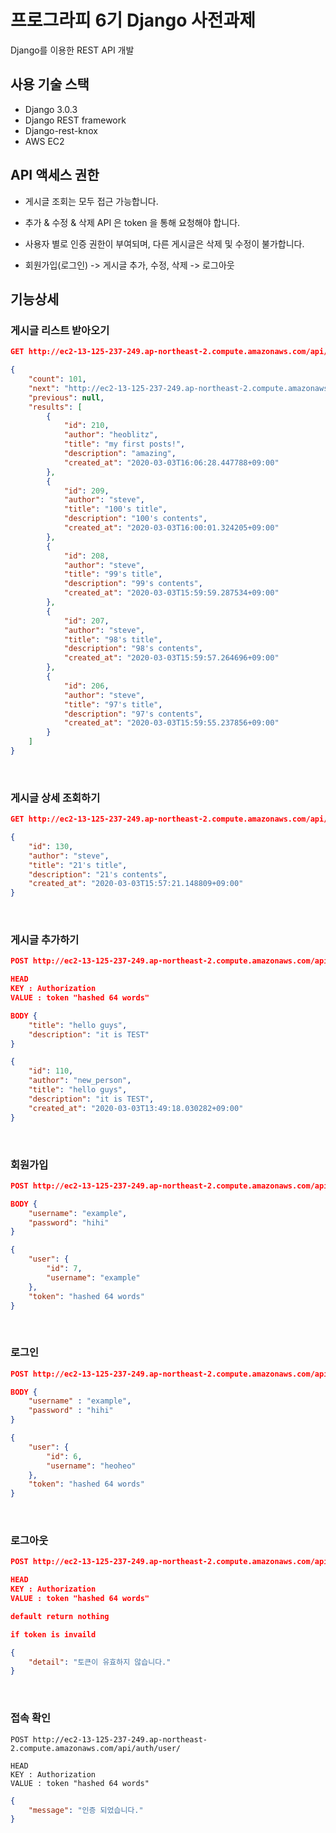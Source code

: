 # 프로그라피 6기 Django 사전과제

Django를 이용한 REST API 개발

## 사용 기술 스택

* Django 3.0.3
* Django REST framework
* Django-rest-knox
* AWS EC2

## API 액세스 권한

* 게시글 조회는 모두 접근 가능합니다.

* 추가 & 수정 & 삭제 API 은 token 을 통해 요청해야 합니다.

* 사용자 별로 인증 권한이 부여되며, 다른 게시글은 삭제 및 수정이 불가합니다.

* 회원가입(로그인) -> 게시글 추가, 수정, 삭제 -> 로그아웃

### 

## 기능상세

### 게시글 리스트 받아오기

```json
GET http://ec2-13-125-237-249.ap-northeast-2.compute.amazonaws.com/api/posts/
```
```json
{
    "count": 101,
    "next": "http://ec2-13-125-237-249.ap-northeast-2.compute.amazonaws.com/api/posts/?page=2",
    "previous": null,
    "results": [
        {
            "id": 210,
            "author": "heoblitz",
            "title": "my first posts!",
            "description": "amazing",
            "created_at": "2020-03-03T16:06:28.447788+09:00"
        },
        {
            "id": 209,
            "author": "steve",
            "title": "100's title",
            "description": "100's contents",
            "created_at": "2020-03-03T16:00:01.324205+09:00"
        },
        {
            "id": 208,
            "author": "steve",
            "title": "99's title",
            "description": "99's contents",
            "created_at": "2020-03-03T15:59:59.287534+09:00"
        },
        {
            "id": 207,
            "author": "steve",
            "title": "98's title",
            "description": "98's contents",
            "created_at": "2020-03-03T15:59:57.264696+09:00"
        },
        {
            "id": 206,
            "author": "steve",
            "title": "97's title",
            "description": "97's contents",
            "created_at": "2020-03-03T15:59:55.237856+09:00"
        }
    ]
}
```
<br>

### 게시글 상세 조회하기

```json
GET http://ec2-13-125-237-249.ap-northeast-2.compute.amazonaws.com/api/posts/{id}/
```
```json
{
    "id": 130,
    "author": "steve",
    "title": "21's title",
    "description": "21's contents",
    "created_at": "2020-03-03T15:57:21.148809+09:00"
}
```
<br>

### 게시글 추가하기

```json
POST http://ec2-13-125-237-249.ap-northeast-2.compute.amazonaws.com/api/posts/create/

HEAD
KEY : Authorization
VALUE : token "hashed 64 words"

BODY {
    "title": "hello guys",
    "description": "it is TEST"
}
```
```json
{
    "id": 110,
    "author": "new_person",
    "title": "hello guys",
    "description": "it is TEST",
    "created_at": "2020-03-03T13:49:18.030282+09:00"
}
```
<br>

### 회원가입

```json
POST http://ec2-13-125-237-249.ap-northeast-2.compute.amazonaws.com/api/auth/register/

BODY {
    "username": "example",
    "password": "hihi"
}
```
```json
{
    "user": {
        "id": 7,
        "username": "example"
    },
    "token": "hashed 64 words"
}
```
<br>

### 로그인
```json
POST http://ec2-13-125-237-249.ap-northeast-2.compute.amazonaws.com/api/auth/login/

BODY {
    "username" : "example",
    "password" : "hihi"
}
```
```json
{
    "user": {
        "id": 6,
        "username": "heoheo"
    },
    "token": "hashed 64 words"
}
```
<br>

### 로그아웃
```json
POST http://ec2-13-125-237-249.ap-northeast-2.compute.amazonaws.com/api/auth/logout/

HEAD
KEY : Authorization
VALUE : token "hashed 64 words"
```
```json
default return nothing

if token is invaild

{
    "detail": "토큰이 유효하지 않습니다."
}
```
<br>

### 접속 확인

```
POST http://ec2-13-125-237-249.ap-northeast-2.compute.amazonaws.com/api/auth/user/

HEAD
KEY : Authorization
VALUE : token "hashed 64 words"
```
```json
{
    "message": "인증 되었습니다."
}
```